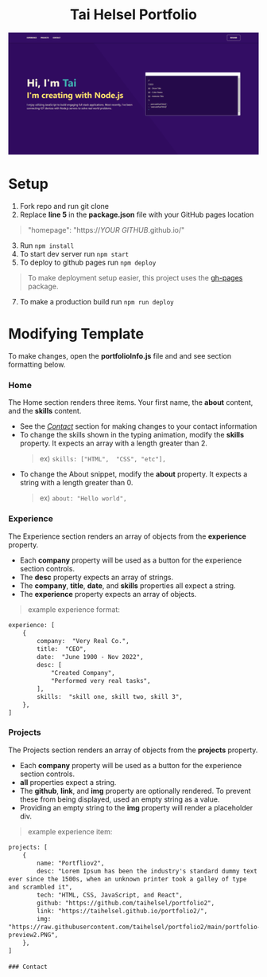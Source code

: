 <h1 align="center">
    Tai Helsel Portfolio
</h1>

![demo](https://raw.githubusercontent.com/taihelsel/portfolio2/main/portfolio-preview2.PNG)

# Setup

 1. Fork repo and run git clone
 2. Replace **line 5** in the **package.json** file with your GitHub pages location
  > "homepage":  "https://*YOUR GITHUB*.github.io/"
 3. Run `npm install`
 4. To start dev server run `npm start`
 5. To deploy to github pages run `npm deploy`
 > To make deployment setup easier, this project uses the [gh-pages](https://github.com/tschaub/gh-pages) package.
 7. To make a production build run  `npm run deploy`

# Modifying Template
To make changes, open the **portfolioInfo.js** file and and see section formatting below.

### Home
The Home section renders three items. Your first name, the **about** content, and the **skills** content. 

- See the *[Contact](https://github.com/taihelsel/portfolio2#contact)* section for making changes to your contact information	
 - To change the skills shown in the typing animation, modify the **skills** property. It expects an array with a length greater than 2.
	> ex) `skills: ["HTML",  "CSS", "etc"],`
- To change the About snippet, modify the **about** property. It expects a string with a length greater than 0.
	> ex) `about: "Hello world",`

### Experience
The Experience section renders an array of objects from the **experience** property.

- Each **company** property will be used as a button for the experience section controls.
- The **desc** property expects an array of strings.
- The **company**, **title**, **date**, and **skills** properties all expect a string.
- The **experience** property expects an array of objects.

> example experience format: 
```
experience: [
	{
	    company:  "Very Real Co.",
	    title:  "CEO",
	    date:  "June 1900 - Nov 2022",
	    desc: [
		    "Created Company",
		    "Performed very real tasks",
	    ],
		skills:  "skill one, skill two, skill 3",
	},
]
```

### Projects
The Projects section renders an array of objects from the **projects** property.

- Each **company** property will be used as a button for the experience section controls.
- **all** properties expect a string.
- The **github**, **link**, and **img** property are optionally rendered. To prevent these from being displayed, used an empty string as a value. 
- Providing an empty string to the **img** property will render a placeholder div.

> example experience item: 
```
projects: [
    {
        name: "Portfliov2",
        desc: "Lorem Ipsum has been the industry's standard dummy text ever since the 1500s, when an unknown printer took a galley of type and scrambled it",
        tech: "HTML, CSS, JavaScript, and React",
        github: "https://github.com/taihelsel/portfolio2",
        link: "https://taihelsel.github.io/portfolio2/",
        img: "https://raw.githubusercontent.com/taihelsel/portfolio2/main/portfolio-preview2.PNG",
    },
]
  
### Contact
